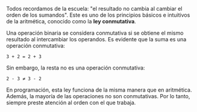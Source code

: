 Todos recordamos de la escuela: "el resultado no cambia al cambiar el orden de los sumandos". Este es uno de los principios básicos e intuitivos de la aritmética, conocido como la **ley conmutativa**.

Una operación binaria se considera conmutativa si se obtiene el mismo resultado al intercambiar los operandos. Es evidente que la suma es una operación conmutativa:

```
3 + 2 = 2 + 3
```

Sin embargo, la resta no es una operación conmutativa:

```
2 - 3 ≠ 3 - 2
```

En programación, esta ley funciona de la misma manera que en aritmética. Además, la mayoría de las operaciones no son conmutativas. Por lo tanto, siempre preste atención al orden con el que trabaja.
